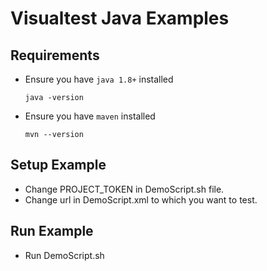 # Visualtest Java Examples

## Requirements
* Ensure you have `java 1.8+` installed

  `java -version`

* Ensure you have `maven` installed

  `mvn --version`

## Setup Example

* Change PROJECT_TOKEN in DemoScript.sh file.
* Change url in DemoScript.xml to which you want to test.

## Run Example

* Run DemoScript.sh
